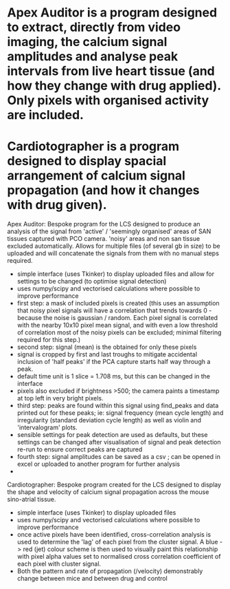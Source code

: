 # Apex Auditor is a program designed to extract, directly from video imaging, the calcium signal amplitudes and analyse peak intervals from live heart tissue (and how they change with drug applied). Only pixels with organised activity are included.
# Cardiotographer is a program designed to display spacial arrangement of calcium signal propagation (and how it changes with drug given).
Apex Auditor:
Bespoke program for the LCS designed to produce an analysis of the signal from 'active' / 'seemingly organised' areas of SAN tissues captured with PCO camera. 'noisy' areas and non san tissue excluded automatically. Allows for multiple files (of several gb in size) to be uploaded and will concatenate the signals from them with no manual steps required.
- simple interface (uses Tkinker) to display uploaded files and allow for settings to be changed (to optimise signal detection)
- uses numpy/scipy and vectorised calculations where possible to improve performance
- first step: a mask of included pixels is created (this uses an assumption that noisy pixel signals will have a correlation that trends towards 0 - because the noise is gaussian / random. Each pixel signal is correlated with the nearby 10x10 pixel mean signal, and with even a low threshold of correlation most of the noisy pixels can be excluded; minimal filtering required for this step.)
- second step: signal (mean) is the obtained for only these pixels
- signal is cropped by first and last troughs to mitigate accidental inclusion of 'half peaks' if the PCA capture starts half way through a peak.
- default time unit is 1 slice = 1.708 ms, but this can be changed in the interface
- pixels also excluded if brightness >500; the camera paints a timestamp at top left in very bright pixels.
- third step: peaks are found within this signal using find_peaks and data printed out for these peaks; ie: signal frequency (mean cycle length) and irregularity (standard deviation cycle length) as well as violin and 'intervalogram' plots.
- sensible settings for peak detection are used as defaults, but these settings can be changed after visualisation of signal and peak detection re-run to ensure correct peaks are captured
- fourth step: signal amplitudes can be saved as a csv ; can be opened in excel or uploaded to another program for further analysis
- 
Cardiotographer:
Bespoke program created for the LCS designed to display the shape and velocity of calcium signal propagation across the mouse sino-atrial tissue.
- simple interface (uses Tkinker) to display uploaded files
- uses numpy/scipy and vectorised calculations where possible to improve performance
- once active pixels have been identified, cross-correlation analysis is used to determine the 'lag' of each pixel from the cluster signal. A blue -> red (jet) colour scheme is then used to visually paint this relationship with pixel alpha values set to normalised cross correlation coefficient of each pixel with cluster signal.
- Both the pattern and rate of propagation (/velocity) demonstrably change between mice and between drug and control
